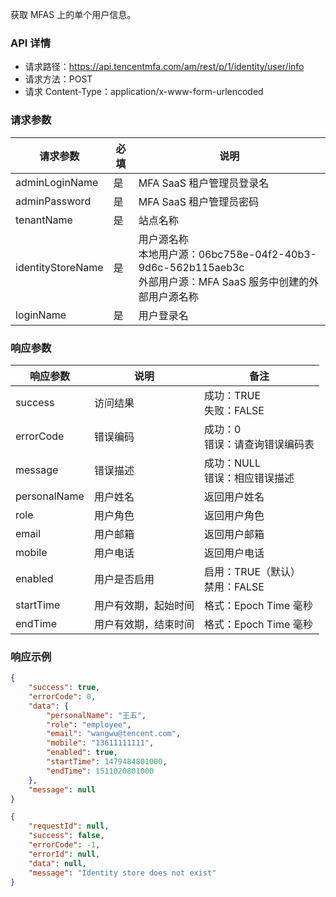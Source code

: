 获取 MFAS 上的单个用户信息。

### API 详情
- 请求路径：https://api.tencentmfa.com/am/rest/p/1/identity/user/info
- 请求方法：POST
- 请求 Content-Type：application/x-www-form-urlencoded

### 请求参数
| 请求参数 | 必填 | 说明 |
| ---- | ---- | ---- |
| adminLoginName | 是 | MFA SaaS 租户管理员登录名 |
| adminPassword | 是 | MFA SaaS 租户管理员密码 |
| tenantName | 是 | 站点名称 |
| identityStoreName | 是 | 用户源名称<br>本地用户源：06bc758e-04f2-40b3-9d6c-562b115aeb3c<br>外部用户源：MFA SaaS 服务中创建的外部用户源名称 |
| loginName | 是 | 用户登录名 |

### 响应参数
| 响应参数 | 说明 | 备注 |
| ---- | ---- | ---- |
| success | 访问结果 | 成功：TRUE<br>失败：FALSE |
| errorCode | 错误编码 | 成功：0<br>错误：请查询错误编码表 |
| message | 错误描述 | 成功：NULL<br>错误：相应错误描述 |
| personalName | 用户姓名 | 返回用户姓名 |
| role | 用户角色 | 返回用户角色 |
| email | 用户邮箱 | 返回用户邮箱 |
| mobile | 用户电话 | 返回用户电话 |
| enabled | 用户是否启用|启用：TRUE（默认）<br>禁用：FALSE |
| startTime | 用户有效期，起始时间 | 格式：Epoch Time 毫秒 |
| endTime | 用户有效期，结束时间 | 格式：Epoch Time 毫秒 |

### 响应示例
```json
{
	"success": true,
	"errorCode": 0,
	"data": {
		"personalName": "王五",
		"role": "employee",
		"email": "wangwu@tencent.com",
		"mobile": "13611111111",
		"enabled": true,
		"startTime": 1479484801000,
		"endTime": 1511020801000
	},
	"message": null
}
```
```json
{
	"requestId": null,
	"success": false,
	"errorCode": -1,
	"errorId": null,
	"data": null,
	"message": "Identity store does not exist"
}
```
